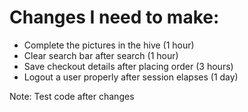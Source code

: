 # Changes I need to make:
* Complete the pictures in the hive (1 hour)
* Clear search bar after search (1 hour)
* Save checkout details after placing order (3 hours)
* Logout a user properly after session elapses (1 day)

Note: Test code after changes